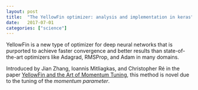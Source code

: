 ```yaml
---
layout: post
title:  "The YellowFin optimizer: analysis and implementation in keras"
date:   2017-07-01
categories: ["science"]
---
```


YellowFin is a new type of optimizer for deep neural networks that is purported to achieve faster convergence and better results than state-of-the-art optimizers like Adagrad, RMSProp, and Adam in many domains.

Introduced by Jian Zhang, Ioannis Mitliagkas, and Christopher Ré in the paper [YellowFin and the Art of Momentum Tuning](https://arxiv.org/abs/1706.03471), this method is novel due to the tuning of the *momentum parameter*.